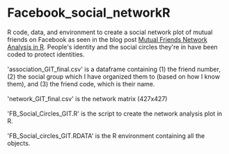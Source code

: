 # Facebook_social_networkR
R code, data, and environment to create a social network plot of mutual friends on Facebook as seen in the blog post <a href="https://seaturtlessg.wordpress.com/2019/04/19/mutual-friends-network-analysis-in-r/" target="_blank" rel="noopener">Mutual Friends Network Analysis in R</a>. People's identity and the social circles they're in have been coded to protect identities.</br></br>
'association_GIT_final.csv' is a dataframe containing (1) the friend number, (2) the social group which I have organized them to (based on how I know them), and (3) the friend code, which is their name.</br></br>
'network_GIT_final.csv' is the network matrix (427x427)</br></br>
'FB_Social_Circles_GIT.R' is the script to create the network analysis plot in R.</br></br>
'FB_Social_circles_GIT.RDATA' is the R environment containing all the objects.</br></br>
